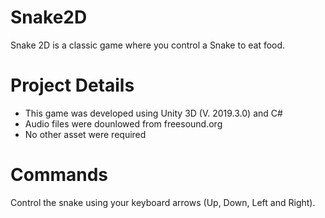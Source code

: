 # Snake2D

Snake 2D is a classic game where you control a Snake to eat food.

# Project Details

 - This game was developed using Unity 3D (V. 2019.3.0) and C#
 - Audio files were dounlowed from freesound.org
 - No other asset were required
 
# Commands

  Control the snake using your keyboard arrows (Up, Down, Left and Right).

